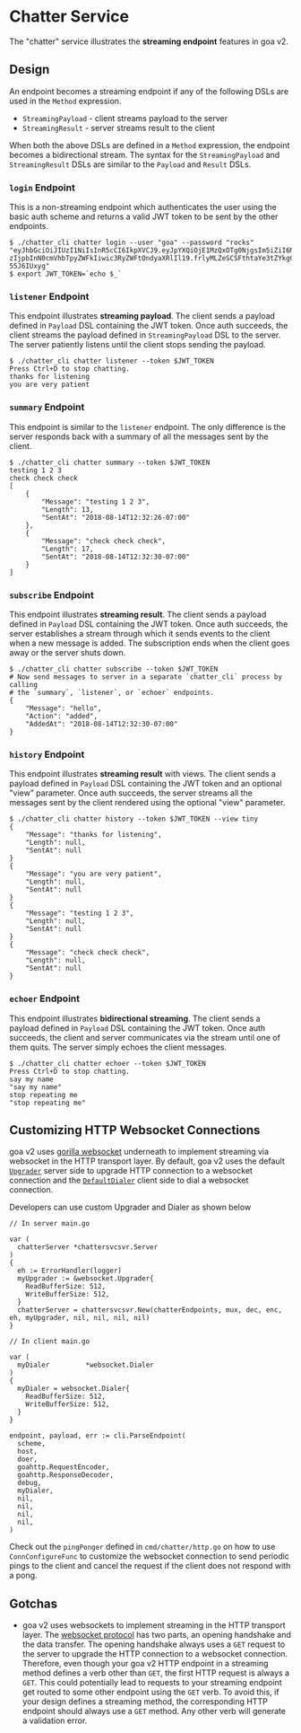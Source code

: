 # Chatter Service

The "chatter" service illustrates the **streaming endpoint** features in
goa v2.

## Design

An endpoint becomes a streaming endpoint if any of the following DSLs are used
in the `Method` expression.

* `StreamingPayload` - client streams payload to the server
* `StreamingResult` - server streams result to the client

When both the above DSLs are defined in a `Method` expression, the endpoint
becomes a bidirectional stream. The syntax for the `StreamingPayload` and
`StreamingResult` DSLs are similar to the `Payload` and `Result` DSLs.

### `login` Endpoint

This is a non-streaming endpoint which authenticates the user using the
basic auth scheme and returns a valid JWT token to be sent by the other
endpoints.

```
$ ./chatter_cli chatter login --user "goa" --password "rocks"
"eyJhbGciOiJIUzI1NiIsInR5cCI6IkpXVCJ9.eyJpYXQiOjE1MzQxOTg0NjgsIm5iZiI6MTQ0NDQ3ODQwMCwic2NvcGV
zIjpbInN0cmVhbTpyZWFkIiwic3RyZWFtOndyaXRlIl19.frlyMLZeSCSFthtaYe3tZYkg0nMqwREOj-55J6IUxyg"
$ export JWT_TOKEN=`echo $_`
```

### `listener` Endpoint

This endpoint illustrates **streaming payload**. The client sends a payload
defined in `Payload` DSL containing the JWT token. Once auth succeeds, the
client streams the payload defined in `StreamingPayload` DSL to the server.
The server patiently listens until the client stops sending the payload.

```
$ ./chatter_cli chatter listener --token $JWT_TOKEN
Press Ctrl+D to stop chatting.
thanks for listening
you are very patient
```

### `summary` Endpoint

This endpoint is similar to the `listener` endpoint. The only difference is
the server responds back with a summary of all the messages sent by the client.

```
$ ./chatter_cli chatter summary --token $JWT_TOKEN
testing 1 2 3
check check check
[
    {
        "Message": "testing 1 2 3",
        "Length": 13,
        "SentAt": "2018-08-14T12:32:26-07:00"
    },
    {
        "Message": "check check check",
        "Length": 17,
        "SentAt": "2018-08-14T12:32:30-07:00"
    }
]
```

### `subscribe` Endpoint

This endpoint illustrates **streaming result**. The client sends a
payload defined in `Payload` DSL containing the JWT token. Once auth succeeds,
the server establishes a stream through which it sends events to the client
when a new message is added. The subscription ends when the client goes away
or the server shuts down.

```
$ ./chatter_cli chatter subscribe --token $JWT_TOKEN
# Now send messages to server in a separate `chatter_cli` process by calling
# the `summary`, `listener`, or `echoer` endpoints.
{
    "Message": "hello",
    "Action": "added",
    "AddedAt": "2018-08-14T12:32:30-07:00"
}
```

### `history` Endpoint

This endpoint illustrates **streaming result** with views. The client sends a
payload defined in `Payload` DSL containing the JWT token and an optional
"view" parameter. Once auth succeeds, the server streams all the
messages sent by the client rendered using the optional "view" parameter.

```
$ ./chatter_cli chatter history --token $JWT_TOKEN --view tiny
{
    "Message": "thanks for listening",
    "Length": null,
    "SentAt": null
}
{
    "Message": "you are very patient",
    "Length": null,
    "SentAt": null
}
{
    "Message": "testing 1 2 3",
    "Length": null,
    "SentAt": null
}
{
    "Message": "check check check",
    "Length": null,
    "SentAt": null
}
```

### `echoer` Endpoint

This endpoint illustrates **bidirectional streaming**. The client sends a
payload defined in `Payload` DSL containing the JWT token. Once auth
succeeds, the client and server communicates via the stream until one of them
quits. The server simply echoes the client messages.

```
$ ./chatter_cli chatter echoer --token $JWT_TOKEN
Press Ctrl+D to stop chatting.
say my name
"say my name"
stop repeating me 
"stop repeating me"
```

## Customizing HTTP Websocket Connections

goa v2 uses [gorilla websocket](https://godoc.org/github.com/gorilla/websocket)
underneath to implement streaming via websocket in the HTTP transport layer.
By default, goa v2 uses the default [`Upgrader`](https://godoc.org/github.com/gorilla/websocket#Upgrader)
server side to upgrade HTTP connection to a websocket connection and the [`DefaultDialer`](https://godoc.org/github.com/gorilla/websocket#pkg-variables)
client side to dial a websocket connection.

Developers can use custom Upgrader and Dialer as shown below

```
// In server main.go

var (
  chatterServer *chattersvcsvr.Server
)
{
  eh := ErrorHandler(logger)
  myUpgrader := &websocket.Upgrader{
    ReadBufferSize: 512,
    WriteBufferSize: 512,
  }
  chatterServer = chattersvcsvr.New(chatterEndpoints, mux, dec, enc, eh, myUpgrader, nil, nil, nil, nil)
}

// In client main.go

var (
  myDialer         *websocket.Dialer
)
{
  myDialer = websocket.Dialer{
    ReadBufferSize: 512,
    WriteBufferSize: 512,
  }
}

endpoint, payload, err := cli.ParseEndpoint(
  scheme,
  host,
  doer,
  goahttp.RequestEncoder,
  goahttp.ResponseDecoder,
  debug,
  myDialer,
  nil,
  nil,
  nil,
  nil,
)
```

Check out the `pingPonger` defined in `cmd/chatter/http.go` on how to use
`ConnConfigureFunc` to customize the websocket connection to send periodic
pings to the client and cancel the request if the client does not respond
with a pong.

## Gotchas

* goa v2 uses websockets to implement streaming in the HTTP transport layer.
The [websocket protocol](https://tools.ietf.org/html/rfc6455) has two parts,
an opening handshake and the data transfer. The opening handshake always
uses a `GET` request to the server to upgrade the HTTP connection to a
websocket connection. Therefore, even though your goa v2 HTTP endpoint in a
streaming method defines a verb other than `GET`, the first HTTP request is
always a `GET`. This could potentially lead to requests to your streaming
endpoint get routed to some other endpoint using the `GET` verb. To avoid this,
if your design defines a streaming method, the corresponding HTTP endpoint
should always use a `GET` method. Any other verb will generate a validation
error.
